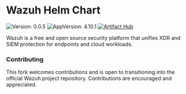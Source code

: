 # Wazuh Helm Chart

![Version: 0.0.5](https://img.shields.io/badge/Version-0.0.5-informational?style=flat-square)
![AppVersion: 4.10.1](https://img.shields.io/badge/AppVersion-4.10.1-informational?style=flat-square)
[![Artifact Hub](https://img.shields.io/endpoint?url=https://artifacthub.io/badge/repository/wazuh-helm)](https://artifacthub.io/packages/search?repo=wazuh-helm)

Wazuh is a free and open source security platform that unifies XDR and SIEM protection for endpoints and cloud workloads.

### Contributing

This fork welcomes contributions and is open to transitioning into the official Wazuh project repository. Contributions are encouraged and appreciated.
